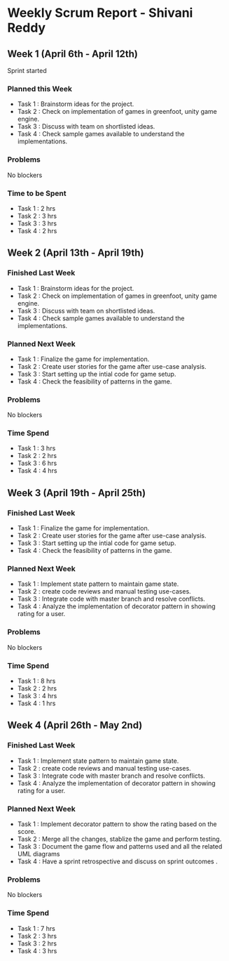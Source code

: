 # Weekly Scrum Report - Shivani Reddy

## Week 1 (April 6th - April 12th)

Sprint started
### Planned this Week 
- Task 1 : Brainstorm ideas for the project.
- Task 2 : Check on implementation of games in greenfoot, unity game engine.
- Task 3 : Discuss with team on shortlisted ideas.
- Task 4 : Check sample games available to understand the implementations.

### Problems

No blockers

### Time to be Spent 

- Task 1 : 2 hrs
- Task 2 : 3 hrs
- Task 3 : 3 hrs
- Task 4 : 2 hrs


## Week 2 (April 13th - April 19th)

### Finished Last Week 

- Task 1 : Brainstorm ideas for the project.
- Task 2 : Check on implementation of games in greenfoot, unity game engine.
- Task 3 : Discuss with team on shortlisted ideas.
- Task 4 : Check sample games available to understand the implementations.


### Planned Next Week 

- Task 1 : Finalize the game for implementation.
- Task 2 : Create user stories for the game after use-case analysis.
- Task 3 : Start setting up the intial code for game setup.
- Task 4 : Check the feasibility of patterns in the game.


### Problems

No blockers

### Time Spend

- Task 1 : 3 hrs
- Task 2 : 2 hrs
- Task 3 : 6 hrs
- Task 4 : 4 hrs

## Week 3 (April 19th - April 25th)

### Finished Last Week 

- Task 1 : Finalize the game for implementation.
- Task 2 : Create user stories for the game after use-case analysis.
- Task 3 : Start setting up the intial code for game setup.
- Task 4 : Check the feasibility of patterns in the game.


### Planned Next Week 
- Task 1 : Implement state pattern to maintain game state.
- Task 2 : create code reviews and manual testing use-cases.
- Task 3 : Integrate code with master branch and resolve conflicts.
- Task 4 : Analyze the implementation of decorator pattern in showing rating for a user.


### Problems
 
 No blockers

### Time Spend

- Task 1 : 8 hrs
- Task 2 : 2 hrs
- Task 3 : 4 hrs
- Task 4 : 1 hrs




## Week 4 (April 26th - May 2nd)

### Finished Last Week 
- Task 1 : Implement state pattern to maintain game state.
- Task 2 : create code reviews and manual testing use-cases.
- Task 3 : Integrate code with master branch and resolve conflicts.
- Task 4 : Analyze the implementation of decorator pattern in showing rating for a user.

### Planned Next Week 
- Task 1 : Implement decorator pattern to show the rating based on the score.
- Task 2 : Merge all the changes, stablize the game and perform testing.
- Task 3 : Document the game flow and patterns used and all the related UML diagrams
- Task 4 : Have a sprint retrospective and discuss on sprint outcomes .


### Problems

No blockers

### Time Spend
- Task 1 : 7 hrs
- Task 2 : 3 hrs
- Task 3 : 2 hrs
- Task 4 : 3 hrs




